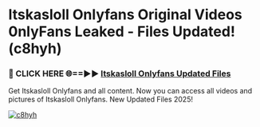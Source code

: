 # Itskasloll Onlyfans Original Videos 0nlyFans Leaked - Files Updated! (c8hyh)

<h3>🔴 CLICK HERE 🌐==►► <a href="https://tinyurl.com/ehrbuxhb" rel="nofollow">Itskasloll Onlyfans Updated Files</a></h3>

Get Itskasloll Onlyfans and all content. Now you can access all videos and pictures of Itskasloll Onlyfans. New Updated Files 2025!

[![c8hyh](https://i.imgur.com/lVYEuWS.gif)](https://tinyurl.com/ehrbuxhb)
